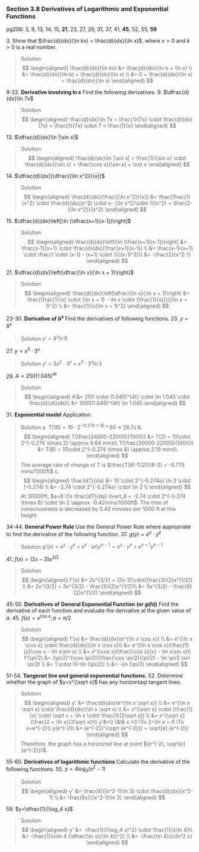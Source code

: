 ### Section 3.8 Derivatives of Logarithmic and Exponential Functions
pg206: 3, 9, 13, 14, 15, **21**, 23, 27, 29, 31, 37, 41, **45**, 52, 55, **59**

3\. Show that $\frac{d}{dx}(\ln kx) = \frac{d}{dx}(\ln x)$, where $x>0$ and $k>0$ is a real number.
>Solution
$$
\begin{aligned}
\frac{d}{dx}(\ln kx) &= \frac{d}{dx}(\ln k + \ln x) \\
&= \frac{d}{dx}(\ln k) + \frac{d}{dx}(\ln x) \\
&= 0 + \frac{d}{dx}(\ln x) = \frac{d}{dx}(\ln x)
\end{aligned}
$$

9-22\. **Derivative involving $\ln x$** Find the following derivatives.
9\. $\dfrac{d}{dx}\ln 7x$
>Solution
$$
\begin{aligned}
\frac{d}{dx}\ln 7x = \frac{1}{7x} \cdot \frac{d}{dx}(7x) = \frac{1}{7x} \cdot 7 = \frac{1}{x}
\end{aligned}
$$

13\. $\dfrac{d}{dx}\ln |\sin x|$
>Solution
$$
\begin{aligned}
\frac{d}{dx}\ln |\sin x| = \frac{1}{\sin x} \cdot \frac{d}{dx}(\sin x) = \frac{\cos x}{\sin x} = \cot x
\end{aligned}
$$

14\. $\dfrac{d}{dx}(\dfrac{{\ln x^2}}{x})$
>Solution
$$
\begin{aligned}
\frac{d}{dx}(\frac{{\ln x^2}}{x}) &= \frac{\frac{1}{x^2} \cdot \frac{d}{dx}(x^2) \cdot x- {\ln x^2}\cdot 1}{x^2} = \frac{2- {\ln x^2}}{x^2}
\end{aligned}
$$

15\. $\dfrac{d}{dx}\left[\ln (\dfrac{x+1}{x-1})\right]$
>Solution
$$
\begin{aligned}
\frac{d}{dx}\left[\ln (\frac{x+1}{x-1})\right] &= \frac{x-1}{x+1} \cdot \frac{d}{dx}(\frac{x+1}{x-1}) \\
&= \frac{x-1}{x+1} \cdot \frac{1 \cdot (x-1) - (x+1) \cdot 1}{(x-1)^2}\\
&= -\frac{2}{x^2-1}
\end{aligned}
$$

21\. $\dfrac{d}{dx}\left(\dfrac{\ln x}{\ln x + 1}\right)$
>Solution
$$
\begin{aligned}
\frac{d}{dx}\left(\dfrac{\ln x}{\ln x + 1}\right) &= \frac{\frac{1}{x} \cdot (\ln x + 1) - \ln x \cdot (\frac{1}{x})}{(\ln x + 1)^2} \\
&= \frac{1}{x(\ln x + 1)^2}
\end{aligned}
$$

23-30\. **Derivative of $b^x$** Find the derivatives of following functions.
23\. $y=8^x$
>Solution
$y'= 8^x \ln 8$

27\. $y=x^3 \cdot 3^x$
>Solution
$y' = 3x^2 \cdot 3^x + x^3 \cdot 3^x \ln 3$

29\. $A = 250(1.045)^{4t}$
>Solution
$$
\begin{aligned}
A'&= 250 \cdot (1.045)^{4t} \cdot \ln 1.045 \cdot \frac{d}{dt}(4t)\\
&= 1000(1.045)^{4t} \ln 1.045
\end{aligned}
$$

31\. **Exponential model** Application.
>Solution
a. $T(16) = 10\cdot 2^{-0.274 \times 16} * 60 \approx 28.7s$
b.
$$
\begin{aligned}
T(\frac{24000-22000}{1000}) &= T(2) = 10\cdot 2^{-0.274 \times 2} \approx  6.84 mins\\
T(\frac{30000-22000}{1000}) &= T(8) = 10\cdot 2^{-0.274 \times 8} \approx  2.19 mins\\
\end{aligned}
$$
The average rate of change of T is $\frac{T(8)-T(2)}{8-2} = -0.775 mins/1000ft$
c.
$$
\begin{aligned}
\frac{dT}{da} &= 10 \cdot 2^{-0.274a} \ln 2 \cdot (-0.274) \\
&= -2.74 \cdot 2^{-0.274a} \cdot \ln 2 \\
\end{aligned}
$$
At 30000ft, $a=8 \To \frac{dT}{da} \lvert_8 = -2.74 \cdot 2^{-0.274 \times 8} \cdot \ln 2 \approx -0.42mins/1000ft$. The time of consciousness is decreased by 0.42 minutes per 1000 ft at this height.

34-44\. **General Power Rule** Use the General Power Rule where appropriate to find the derivative of the following function.
37\. $g(y)=e^y\cdot y^e$
>Solution
$g'(y) = e^y \cdot y^e + e^y \cdot (e)y^{e-1} = e^y \cdot y^e + e^{y+1}y^{e-1}$

41\. $f(x) = (2x-3)x^{3/2}$
>Solution
$$
\begin{aligned}
f'(x) &= 2x^{3/2} + (2x-3)\cdot(\frac{3}{2}x^{1/2}) \\
&= 2x^{3/2} + 3x^{3/2} - \frac{9}{2}x^{1/2}\\
&= 5x^{3/2} - \frac{9}{2}x^{1/2}
\end{aligned}
$$

45-50\. **Derivatives of General Exponential Function (or $g(h)$)** Find the derivative of each function and evaluate the derivative at the given value of $a$.
45\. $f(x) = x^{\cos x }; a=\pi/2$
>Solution
$$
\begin{aligned}
f'(x) &= \frac{d}{dx}(e^{\ln x \cos x}) \\
&= e^{\ln x \cos x} \cdot \frac{d}{dx}(\ln x \cos x)\\
&= e^{\ln x \cos x}(\frac{1}{x}\cos x - \ln x\sin x) \\
&= x^{\cos x}(\frac{\cos x}{x} - \ln x\sin x)\\
f'(\pi/2) &= (\pi/2)^{\cos \pi/2}(\frac{\cos \pi/2}{\pi/2} - \ln \pi/2 \sin \pi/2) \\
&= 1 \cdot (0-\ln (\pi/2)) \\
&= -\ln (\pi/2)
\end{aligned}
$$

51-54\. **Tangenet line and general exponential functions.**
52\. Determine whether the graph of $y=x^{\sqrt x}$ has any horizontaql tangent lines.
>Solution
$$
\begin{aligned}
y' &= \frac{d}{dx}(e^{\ln x \sqrt x}) \\
&= e^{\ln x \sqrt x} \cdot \frac{d}{dx}(\ln x \sqrt x) \\
&= x^{\sqrt x} \cdot (\frac{1}{x} \cdot \sqrt x + \ln x \cdot \frac{1}{2\sqrt x}) \\
&= x^{\sqrt x}(\frac{2 + \ln x}{2\sqrt x})\\
y'&=0 \&\& x >0 \To 2+\ln x = 0 \To x=e^{-2}\\
y(e^{-2}) &= (e^{-2})^{\sqrt {e^{-2}}} = \sqrt[e] {e^{-2}}
\end{aligned}
$$
Therefore, the graph has a horizontal line at point $(e^{-2}, \sqrt[e] {e^{-2}})$.

55-60\. **Derivatives of logarithmic functions** Calculate the derivative of the following functions.
55\. $y=4\log_3(x^2-1)$
>Solution
$$
\begin{aligned}
y' &= \frac{4}{(x^2-1)\ln 3} \cdot \frac{d}{dx}(x^2-1) \\
&= \frac{8x}{(x^2-1)\ln 3}
\end{aligned}
$$

59\. $y=\dfrac{1}{\log_4 x}$
>Solution
$$
\begin{aligned}
y' &= -\frac{1}{(\log_4 x)^2} \cdot \frac{1}{x\ln 4}\\
&= -\frac{1}{x\ln 4 (\dfrac{\ln x}{\ln 4})^2} \\
&= -\frac{\ln 4}{x\ln^2 x}
\end{aligned}
$$
